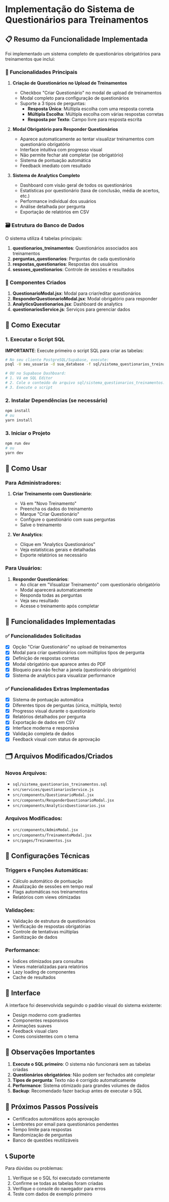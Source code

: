# Implementação do Sistema de Questionários para Treinamentos

## 📋 Resumo da Funcionalidade Implementada

Foi implementado um sistema completo de questionários obrigatórios para treinamentos que inclui:

### 🎯 Funcionalidades Principais

1. **Criação de Questionários no Upload de Treinamentos**
   - Checkbox "Criar Questionário" no modal de upload de treinamentos
   - Modal completo para configuração de questionários
   - Suporte a 3 tipos de perguntas:
     - **Resposta Única**: Múltipla escolha com uma resposta correta
     - **Múltipla Escolha**: Múltipla escolha com várias respostas corretas
     - **Resposta por Texto**: Campo livre para resposta escrita

2. **Modal Obrigatório para Responder Questionários**
   - Aparece automaticamente ao tentar visualizar treinamentos com questionário obrigatório
   - Interface intuitiva com progresso visual
   - Não permite fechar até completar (se obrigatório)
   - Sistema de pontuação automática
   - Feedback imediato com resultado

3. **Sistema de Analytics Completo**
   - Dashboard com visão geral de todos os questionários
   - Estatísticas por questionário (taxa de conclusão, média de acertos, etc.)
   - Performance individual dos usuários
   - Análise detalhada por pergunta
   - Exportação de relatórios em CSV

### 🗃️ Estrutura do Banco de Dados

O sistema utiliza 4 tabelas principais:

1. **questionarios_treinamentos**: Questionários associados aos treinamentos
2. **perguntas_questionarios**: Perguntas de cada questionário
3. **respostas_questionarios**: Respostas dos usuários
4. **sessoes_questionarios**: Controle de sessões e resultados

### 🎨 Componentes Criados

1. **QuestionarioModal.jsx**: Modal para criar/editar questionários
2. **ResponderQuestionarioModal.jsx**: Modal obrigatório para responder
3. **AnalyticsQuestionarios.jsx**: Dashboard de analytics
4. **questionariosService.js**: Serviços para gerenciar dados

## 🚀 Como Executar

### 1. Executar o Script SQL

**IMPORTANTE**: Execute primeiro o script SQL para criar as tabelas:

```bash
# No seu cliente PostgreSQL/Supabase, execute:
psql -U seu_usuario -d sua_database -f sql/sistema_questionarios_treinamentos.sql

# OU no Supabase Dashboard:
# 1. Vá em SQL Editor
# 2. Cole o conteúdo do arquivo sql/sistema_questionarios_treinamentos.sql
# 3. Execute o script
```

### 2. Instalar Dependências (se necessário)

```bash
npm install
# ou
yarn install
```

### 3. Iniciar o Projeto

```bash
npm run dev
# ou
yarn dev
```

## 📖 Como Usar

### Para Administradores:

1. **Criar Treinamento com Questionário**:
   - Vá em "Novo Treinamento"
   - Preencha os dados do treinamento
   - Marque "Criar Questionário"
   - Configure o questionário com suas perguntas
   - Salve o treinamento

2. **Ver Analytics**:
   - Clique em "Analytics Questionários"
   - Veja estatísticas gerais e detalhadas
   - Exporte relatórios se necessário

### Para Usuários:

1. **Responder Questionários**:
   - Ao clicar em "Visualizar Treinamento" com questionário obrigatório
   - Modal aparecerá automaticamente
   - Responda todas as perguntas
   - Veja seu resultado
   - Acesse o treinamento após completar

## 🎯 Funcionalidades Implementadas

### ✅ Funcionalidades Solicitadas
- [x] Opção "Criar Questionário" no upload de treinamentos
- [x] Modal para criar questionários com múltiplos tipos de pergunta
- [x] Definição de respostas corretas
- [x] Modal obrigatório que aparece antes do PDF
- [x] Bloqueio para não fechar a janela (questionário obrigatório)
- [x] Sistema de analytics para visualizar performance

### ✅ Funcionalidades Extras Implementadas
- [x] Sistema de pontuação automática
- [x] Diferentes tipos de perguntas (única, múltipla, texto)
- [x] Progresso visual durante o questionário
- [x] Relatórios detalhados por pergunta
- [x] Exportação de dados em CSV
- [x] Interface moderna e responsiva
- [x] Validação completa de dados
- [x] Feedback visual com status de aprovação

## 🗂️ Arquivos Modificados/Criados

### Novos Arquivos:
- `sql/sistema_questionarios_treinamentos.sql`
- `src/services/questionariosService.js`
- `src/components/QuestionarioModal.jsx`
- `src/components/ResponderQuestionarioModal.jsx`
- `src/components/AnalyticsQuestionarios.jsx`

### Arquivos Modificados:
- `src/components/AdminModal.jsx`
- `src/components/TreinamentoModal.jsx`
- `src/pages/Treinamentos.jsx`

## 🔧 Configurações Técnicas

### Triggers e Funções Automáticas:
- Cálculo automático de pontuação
- Atualização de sessões em tempo real
- Flags automáticas nos treinamentos
- Relatórios com views otimizadas

### Validações:
- Validação de estrutura de questionários
- Verificação de respostas obrigatórias
- Controle de tentativas múltiplas
- Sanitização de dados

### Performance:
- Índices otimizados para consultas
- Views materializadas para relatórios
- Lazy loading de componentes
- Cache de resultados

## 🎨 Interface

A interface foi desenvolvida seguindo o padrão visual do sistema existente:
- Design moderno com gradientes
- Componentes responsivos
- Animações suaves
- Feedback visual claro
- Cores consistentes com o tema

## 🚨 Observações Importantes

1. **Execute o SQL primeiro**: O sistema não funcionará sem as tabelas criadas
2. **Questionários obrigatórios**: Não podem ser fechados até completar
3. **Tipos de pergunta**: Texto não é corrigido automaticamente
4. **Performance**: Sistema otimizado para grandes volumes de dados
5. **Backup**: Recomendado fazer backup antes de executar o SQL

## 🔮 Próximos Passos Possíveis

- Certificados automáticos após aprovação
- Lembretes por email para questionários pendentes
- Tempo limite para respostas
- Randomização de perguntas
- Banco de questões reutilizáveis

## 📞 Suporte

Para dúvidas ou problemas:
1. Verifique se o SQL foi executado corretamente
2. Confirme se todas as tabelas foram criadas
3. Verifique o console do navegador para erros
4. Teste com dados de exemplo primeiro
